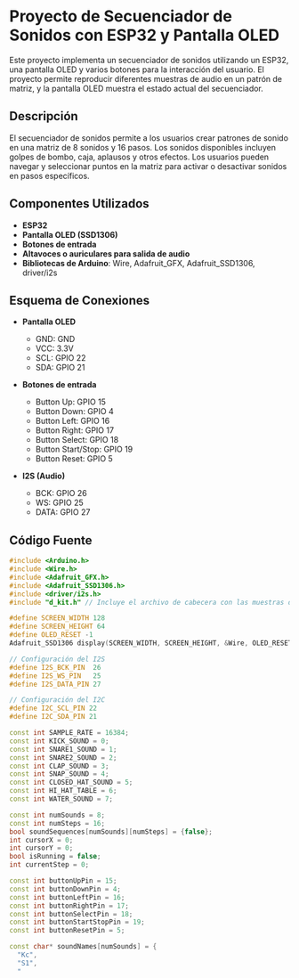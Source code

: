 # Proyecto de Secuenciador de Sonidos con ESP32 y Pantalla OLED

Este proyecto implementa un secuenciador de sonidos utilizando un ESP32, una pantalla OLED y varios botones para la interacción del usuario. El proyecto permite reproducir diferentes muestras de audio en un patrón de matriz, y la pantalla OLED muestra el estado actual del secuenciador.

## Descripción

El secuenciador de sonidos permite a los usuarios crear patrones de sonido en una matriz de 8 sonidos y 16 pasos. Los sonidos disponibles incluyen golpes de bombo, caja, aplausos y otros efectos. Los usuarios pueden navegar y seleccionar puntos en la matriz para activar o desactivar sonidos en pasos específicos. 

## Componentes Utilizados

- **ESP32**
- **Pantalla OLED (SSD1306)**
- **Botones de entrada**
- **Altavoces o auriculares para salida de audio**
- **Bibliotecas de Arduino**: Wire, Adafruit_GFX, Adafruit_SSD1306, driver/i2s

## Esquema de Conexiones

- **Pantalla OLED**
  - GND: GND
  - VCC: 3.3V
  - SCL: GPIO 22
  - SDA: GPIO 21

- **Botones de entrada**
  - Button Up: GPIO 15
  - Button Down: GPIO 4
  - Button Left: GPIO 16
  - Button Right: GPIO 17
  - Button Select: GPIO 18
  - Button Start/Stop: GPIO 19
  - Button Reset: GPIO 5

- **I2S (Audio)**
  - BCK: GPIO 26
  - WS: GPIO 25
  - DATA: GPIO 27

## Código Fuente

```cpp
#include <Arduino.h>
#include <Wire.h>
#include <Adafruit_GFX.h>
#include <Adafruit_SSD1306.h>
#include <driver/i2s.h>
#include "d_kit.h" // Incluye el archivo de cabecera con las muestras de audio

#define SCREEN_WIDTH 128
#define SCREEN_HEIGHT 64
#define OLED_RESET -1
Adafruit_SSD1306 display(SCREEN_WIDTH, SCREEN_HEIGHT, &Wire, OLED_RESET);

// Configuración del I2S
#define I2S_BCK_PIN  26
#define I2S_WS_PIN   25
#define I2S_DATA_PIN 27

// Configuración del I2C
#define I2C_SCL_PIN 22
#define I2C_SDA_PIN 21

const int SAMPLE_RATE = 16384;
const int KICK_SOUND = 0;
const int SNARE1_SOUND = 1;
const int SNARE2_SOUND = 2;
const int CLAP_SOUND = 3;
const int SNAP_SOUND = 4;
const int CLOSED_HAT_SOUND = 5;
const int HI_HAT_TABLE = 6;
const int WATER_SOUND = 7;

const int numSounds = 8;
const int numSteps = 16;
bool soundSequences[numSounds][numSteps] = {false};
int cursorX = 0;
int cursorY = 0;
bool isRunning = false;
int currentStep = 0;

const int buttonUpPin = 15;
const int buttonDownPin = 4;
const int buttonLeftPin = 16;
const int buttonRightPin = 17;
const int buttonSelectPin = 18;
const int buttonStartStopPin = 19;
const int buttonResetPin = 5;

const char* soundNames[numSounds] = {
  "Kc",
  "S1",
  "
